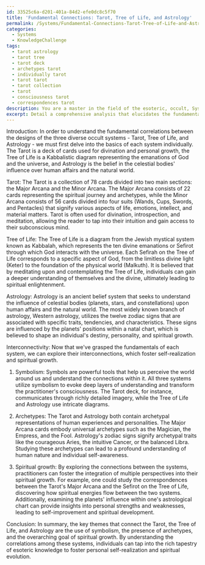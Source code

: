 ```yaml
---
id: 33525c6a-d201-401a-84d2-efe0dc8c5f70
title: 'Fundamental Connections: Tarot, Tree of Life, and Astrology'
permalink: /Systems/Fundamental-Connections-Tarot-Tree-of-Life-and-Astrology/
categories:
  - Systems
  - KnowledgeChallenge
tags:
  - tarot astrology
  - tarot tree
  - tarot deck
  - archetypes tarot
  - individually tarot
  - tarot tarot
  - tarot collection
  - tarot
  - consciousness tarot
  - correspondences tarot
description: You are a master in the field of the esoteric, occult, Systems and Education. You are a writer of tests, challenges, textbooks and deep knowledge on Systems for initiates and students to gain deep insights and understanding from. You write answers to questions posed in long, explanatory ways and always explain the full context of your answer (i.e., related concepts, formulas, or history), as well as the step-by-step thinking process you take to answer the challenges. Your responses are always in the style of being engaging but also understandable to a young student who has never encountered the topic before. Summarize the key themes, ideas, and conclusions at the end.
excerpt: Detail a comprehensive analysis that elucidates the fundamental correlations between the designs of three diverse occult systems, such as Tarot, Tree of Life, and Astrology, and how the interconnectivity between them fosters individual self-realization and spiritual growth.
---
```

Introduction:
In order to understand the fundamental correlations between the designs of the three diverse occult systems - Tarot, Tree of Life, and Astrology - we must first delve into the basics of each system individually. The Tarot is a deck of cards used for divination and personal growth, the Tree of Life is a Kabbalistic diagram representing the emanations of God and the universe, and Astrology is the belief in the celestial bodies' influence over human affairs and the natural world.

Tarot:
The Tarot is a collection of 78 cards divided into two main sections: the Major Arcana and the Minor Arcana. The Major Arcana consists of 22 cards representing the spiritual journey and archetypes, while the Minor Arcana consists of 56 cards divided into four suits (Wands, Cups, Swords, and Pentacles) that signify various aspects of life, emotions, intellect, and material matters. Tarot is often used for divination, introspection, and meditation, allowing the reader to tap into their intuition and gain access to their subconscious mind.

Tree of Life:
The Tree of Life is a diagram from the Jewish mystical system known as Kabbalah, which represents the ten divine emanations or Sefirot through which God interacts with the universe. Each Sefirah on the Tree of Life corresponds to a specific aspect of God, from the limitless divine light (Keter) to the foundation of the physical world (Malkuth). It is believed that by meditating upon and contemplating the Tree of Life, individuals can gain a deeper understanding of themselves and the divine, ultimately leading to spiritual enlightenment.

Astrology:
Astrology is an ancient belief system that seeks to understand the influence of celestial bodies (planets, stars, and constellations) upon human affairs and the natural world. The most widely known branch of astrology, Western astrology, utilizes the twelve zodiac signs that are associated with specific traits, tendencies, and characteristics. These signs are influenced by the planets' positions within a natal chart, which is believed to shape an individual's destiny, personality, and spiritual growth.

Interconnectivity: 
Now that we've grasped the fundamentals of each system, we can explore their interconnections, which foster self-realization and spiritual growth.

1. Symbolism: Symbols are powerful tools that help us perceive the world around us and understand the connections within it. All three systems utilize symbolism to evoke deep layers of understanding and transform the practitioner's consciousness. The Tarot deck, for instance, communicates through richly detailed imagery, while the Tree of Life and Astrology use intricate diagrams.

2. Archetypes: The Tarot and Astrology both contain archetypal representations of human experiences and personalities. The Major Arcana cards embody universal archetypes such as the Magician, the Empress, and the Fool. Astrology's zodiac signs signify archetypal traits like the courageous Aries, the intuitive Cancer, or the balanced Libra. Studying these archetypes can lead to a profound understanding of human nature and individual self-awareness.

3. Spiritual growth: By exploring the connections between the systems, practitioners can foster the integration of multiple perspectives into their spiritual growth. For example, one could study the correspondences between the Tarot's Major Arcana and the Sefirot on the Tree of Life, discovering how spiritual energies flow between the two systems. Additionally, examining the planets' influence within one's astrological chart can provide insights into personal strengths and weaknesses, leading to self-improvement and spiritual development.

Conclusion:
In summary, the key themes that connect the Tarot, the Tree of Life, and Astrology are the use of symbolism, the presence of archetypes, and the overarching goal of spiritual growth. By understanding the correlations among these systems, individuals can tap into the rich tapestry of esoteric knowledge to foster personal self-realization and spiritual evolution.
